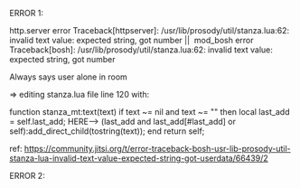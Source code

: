ERROR 1:

http.server	error	Traceback[httpserver]: /usr/lib/prosody/util/stanza.lua:62: invalid text value: expected string, got number
|| 
mod_bosh	error	Traceback[bosh]: /usr/lib/prosody/util/stanza.lua:62: invalid text value: expected string, got number

Always says user alone in room 

=> editing stanza.lua file line 120 with:

function stanza_mt:text(text)
        if text ~= nil and text ~= "" then
                local last_add = self.last_add;
HERE-->         (last_add and last_add[#last_add] or self):add_direct_child(tostring(text));
        end
        return self;
        
ref: https://community.jitsi.org/t/error-traceback-bosh-usr-lib-prosody-util-stanza-lua-invalid-text-value-expected-string-got-userdata/66439/2





ERROR 2:


